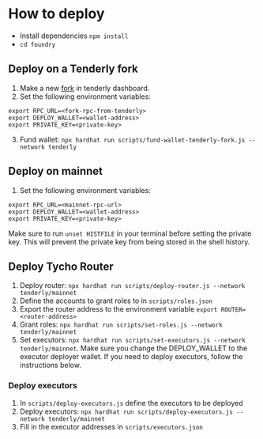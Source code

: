 # How to deploy

- Install dependencies `npm install`
- `cd foundry`

## Deploy on a Tenderly fork

1. Make a new [fork](https://dashboard.tenderly.co/) in tenderly dashboard.
2. Set the following environment variables:

```
export RPC_URL=<fork-rpc-from-tenderly>
export DEPLOY_WALLET=<wallet-address>
export PRIVATE_KEY=<private-key>
```

3. Fund wallet: `npx hardhat run scripts/fund-wallet-tenderly-fork.js --network tenderly`

## Deploy on mainnet

1. Set the following environment variables:

```
export RPC_URL=<mainnet-rpc-url>
export DEPLOY_WALLET=<wallet-address>
export PRIVATE_KEY=<private-key>
```

Make sure to run `unset HISTFILE` in your terminal before setting the private key. This will prevent the private key
from being stored in the shell history.

## Deploy Tycho Router

1. Deploy router: `npx hardhat run scripts/deploy-router.js --network tenderly/mainnet`
2. Define the accounts to grant roles to in `scripts/roles.json`
3. Export the router address to the environment variable `export ROUTER=<router-address>`
4. Grant roles: `npx hardhat run scripts/set-roles.js --network tenderly/mainnet`
5. Set executors: `npx hardhat run scripts/set-executors.js --network tenderly/mainnet`. Make sure you change the
   DEPLOY_WALLET
   to the executor deployer wallet. If you need to deploy executors, follow the instructions below.

### Deploy executors

1. In `scripts/deploy-executors.js` define the executors to be deployed
2. Deploy executors: `npx hardhat run scripts/deploy-executors.js --network tenderly/mainnet`
3. Fill in the executor addresses in `scripts/executors.json`
